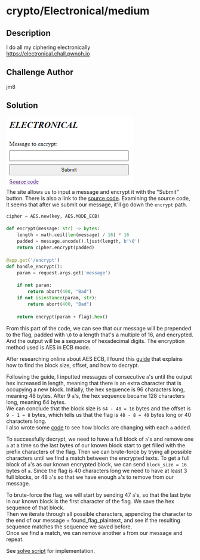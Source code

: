 # crypto/Electronical/medium
## Description
I do all my ciphering electronically  
https://electronical.chall.pwnoh.io
## Challenge Author
jm8
## Solution
![Screenshot of site](site.png)  
The site allows us to input a message and encrypt it with the "Submit" button. There is also a link to the [source code](site_source_code.py).
Examining the source code, it seems that after we submit our message, it'll go down the ```encrypt``` path.
```python
cipher = AES.new(key, AES.MODE_ECB)

def encrypt(message: str) -> bytes:
    length = math.ceil(len(message) / 16) * 16
    padded = message.encode().ljust(length, b'\0')
    return cipher.encrypt(padded)

@app.get('/encrypt')
def handle_encrypt():
    param = request.args.get('message')

    if not param:
        return abort(400, "Bad")
    if not isinstance(param, str):
        return abort(400, "Bad")

    return encrypt(param + flag).hex()
```
From this part of the code, we can see that our message will be prepended to the flag, padded with ```\0``` to a length that's a multiple of 16, and encrypted. And the output will be a sequence of hexadecimal digits. The encryption method used is AES in ECB mode.  

After researching online about AES ECB, I found this [guide](https://zachgrace.com/posts/attacking-ecb/) that explains how to find the block size, offset, and how to decrypt.  

Following the guide, I inputted messages of consecutive ```a```'s until the output hex increased in length, meaning that there is an extra character that is occupying a new block.
Initially, the hex sequence is 96 characters long, meaning 48 bytes. 
After 9 ```a```'s, the hex sequence became 128 characters long, meaning 64 bytes.  
We can conclude that the block size is ```64 - 48 = 16``` bytes and the offset is ```9 - 1 = 8``` bytes, which tells us that the flag is ```48 - 8 = 40``` bytes long or 40 characters long.  
I also wrote some [code](test_blocks.py) to see how blocks are changing with each ```a``` added.

To successfully decrypt, we need to have a full block of ```a```'s and remove one ```a``` at a time so the last bytes of our known block start to get filled with the prefix characters of the flag. Then we can brute-force by trying all possible characters until we find a match between the encrypted texts.
To get a full block of ```a```'s as our known encrypted block, we can send ``block_size = 16`` bytes of ```a```.
Since the flag is 40 characters long we need to have at least 3 full blocks, or 48 ```a```'s so that we have enough ```a```'s to remove from our message.  

To brute-force the flag, we will start by sending 47 ```a```'s, so that the last byte in our known block is the first character of the flag. We save the hex sequence of that block.  
Then we iterate through all possible characters, appending the character to the end of our message + found_flag_plaintext, and see if the resulting sequence matches the sequence we saved before.  
Once we find a match, we can remove another ```a``` from our message and repeat.  

See [solve script](solve.py) for implementation.
